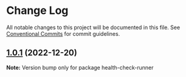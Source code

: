 # Change Log

All notable changes to this project will be documented in this file.
See [Conventional Commits](https://conventionalcommits.org) for commit guidelines.

## [1.0.1](https://github.com/UMAprotocol/protocol/compare/health-check-runner@1.0.0...health-check-runner@1.0.1) (2022-12-20)

**Note:** Version bump only for package health-check-runner
